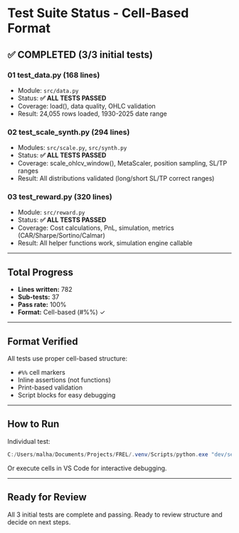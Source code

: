 # Test Suite Status - Cell-Based Format

## ✅ COMPLETED (3/3 initial tests)

### 01 test_data.py (168 lines)
- Module: `src/data.py`
- Status: **✅ ALL TESTS PASSED**
- Coverage: load(), data quality, OHLC validation
- Result: 24,055 rows loaded, 1930-2025 date range

### 02 test_scale_synth.py (294 lines)  
- Modules: `src/scale.py`, `src/synth.py`
- Status: **✅ ALL TESTS PASSED**
- Coverage: scale_ohlcv_window(), MetaScaler, position sampling, SL/TP ranges
- Result: All distributions validated (long/short SL/TP correct ranges)

### 03 test_reward.py (320 lines)
- Module: `src/reward.py`
- Status: **✅ ALL TESTS PASSED**
- Coverage: Cost calculations, PnL, simulation, metrics (CAR/Sharpe/Sortino/Calmar)
- Result: All helper functions work, simulation engine callable

---

## Total Progress
- **Lines written:** 782
- **Sub-tests:** 37
- **Pass rate:** 100%
- **Format:** Cell-based (#%%) ✓

---

## Format Verified
All tests use proper cell-based structure:
- `#%%` cell markers
- Inline assertions (not functions)
- Print-based validation
- Script blocks for easy debugging

---

## How to Run

Individual test:
```powershell
C:/Users/malha/Documents/Projects/FREL/.venv/Scripts/python.exe "dev/sequential_testing_new/01 test_data.py"
```

Or execute cells in VS Code for interactive debugging.

---

## Ready for Review
All 3 initial tests are complete and passing. Ready to review structure and decide on next steps.
